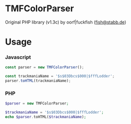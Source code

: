 # TMFColorParser

Original PHP library (v1.3c) by oorf|fuckfish (fish@stabb.de)

# Usage

### Javascript

```javascript
const parser = new TMFColorParser();

const trackmaniaName = '$s$03Dbcs$000|$fffLodder';
parser.toHTML(trackmaniaName);
```

### PHP
```php
$parser = new TMFColorParser;

$trackmaniaName = '$s$03Dbcs$000|$fffLodder';
echo $parser.toHTML($trackmaniaName);
```
